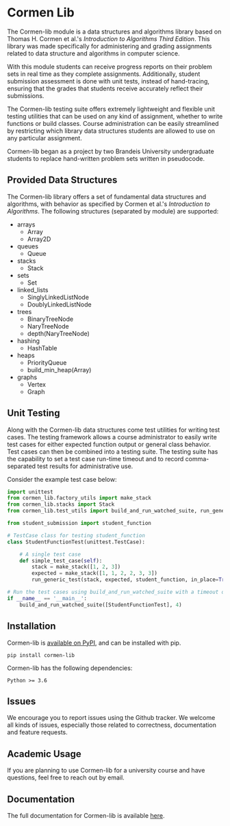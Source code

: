 # Cormen Lib
The Cormen-lib module is a data structures and algorithms library based on Thomas H. Cormen et al.'s
*Introduction to Algorithms Third Edition*. This library was made specifically for administering and grading assignments 
related to data structure and algorithms in computer science.

With this module students can receive progress reports on their problem sets in real time as they complete assignments.
Additionally, student submission assessment is done with unit tests, instead of hand-tracing, ensuring that the grades
that students receive accurately reflect their submissions.

The Cormen-lib testing suite offers extremely lightweight and flexible unit testing utilities that can be used on any
kind of assignment, whether to write functions or build classes. Course administration can be easily streamlined by
restricting which library data structures students are allowed to use on any particular assignment.

Cormen-lib began as a project by two Brandeis University undergraduate students to replace hand-written problem sets
written in pseudocode.

## Provided Data Structures
The Cormen-lib library offers a set of fundamental data structures and algorithms, with behavior as specified by
Cormen et al.'s *Introduction to Algorithms*. The following structures (separated by module) are supported:

* arrays
    * Array
    * Array2D
* queues
    * Queue
* stacks
    * Stack
* sets
    * Set
* linked_lists
    * SinglyLinkedListNode
    * DoublyLinkedListNode
* trees
    * BinaryTreeNode
    * NaryTreeNode
    * depth(NaryTreeNode)
* hashing
    * HashTable
* heaps
    * PriorityQueue
    * build_min_heap(Array)
* graphs
    * Vertex
    * Graph

## Unit Testing
Along with the Cormen-lib data structures come test utilities for writing test cases. The testing framework allows a
course administrator to easily write test cases for either expected function output or general class behavior. Test cases
can then be combined into a testing suite. The testing suite has the capability to set a test case run-time timeout and 
to record comma-separated test results for administrative use.

Consider the example test case below:
```python
import unittest
from cormen_lib.factory_utils import make_stack
from cormen_lib.stacks import Stack
from cormen_lib.test_utils import build_and_run_watched_suite, run_generic_test

from student_submission import student_function

# TestCase class for testing student_function
class StudentFunctionTest(unittest.TestCase):

    # A single test case
    def simple_test_case(self):
        stack = make_stack([1, 2, 3])
        expected = make_stack([1, 1, 2, 2, 3, 3])
        run_generic_test(stack, expected, student_function, in_place=True)

# Run the test cases using build_and_run_watched_suite with a timeout of 4 seconds
if __name__ == '__main__':
    build_and_run_watched_suite([StudentFunctionTest], 4)
```

## Installation

Cormen-lib is [available on PyPI](https://pypi.org/project/cormen-lib/), and can be installed with pip.

    pip install cormen-lib

Cormen-lib has the following dependencies:

    Python >= 3.6

## Issues

We encourage you to report issues using the Github tracker. We welcome all kinds of issues, especially those related to
correctness, documentation and feature requests.

## Academic Usage

If you are planning to use Cormen-lib for a university course and have questions, feel free to reach out by email.

## Documentation

The full documentation for Cormen-lib is available [here](https://cormen-lib-developers.github.io/Cormen-Lib/).